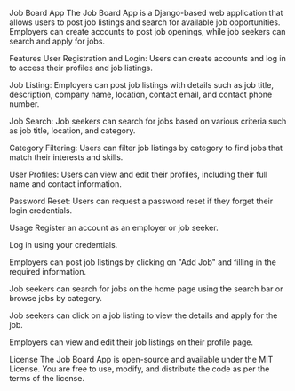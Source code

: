 Job Board App
The Job Board App is a Django-based web application that allows users to post job listings and search for available job opportunities. Employers can create accounts to post job openings, while job seekers can search and apply for jobs.

Features
User Registration and Login: Users can create accounts and log in to access their profiles and job listings.

Job Listing: Employers can post job listings with details such as job title, description, company name, location, contact email, and contact phone number.

Job Search: Job seekers can search for jobs based on various criteria such as job title, location, and category.

Category Filtering: Users can filter job listings by category to find jobs that match their interests and skills.

User Profiles: Users can view and edit their profiles, including their full name and contact information.

Password Reset: Users can request a password reset if they forget their login credentials.

Usage
Register an account as an employer or job seeker.

Log in using your credentials.

Employers can post job listings by clicking on "Add Job" and filling in the required information.

Job seekers can search for jobs on the home page using the search bar or browse jobs by category.

Job seekers can click on a job listing to view the details and apply for the job.

Employers can view and edit their job listings on their profile page.

License
The Job Board App is open-source and available under the MIT License. You are free to use, modify, and distribute the code as per the terms of the license.